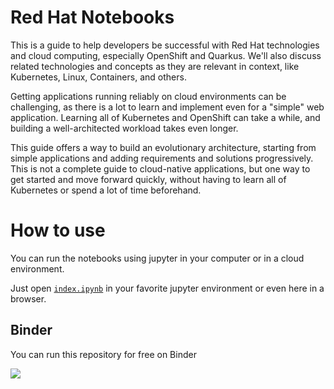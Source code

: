 # Red Hat Notebooks

This is a guide to help developers be successful with Red Hat technologies and cloud computing, especially OpenShift and Quarkus. We'll also discuss related technologies and concepts as they are relevant in context, like Kubernetes, Linux, Containers, and others.

Getting applications running reliably on cloud environments can be challenging, as there is a lot to learn and implement even for a "simple" web application. Learning all of Kubernetes and OpenShift can take a while, and building a well-architected workload takes even longer.

This guide offers a way to build an evolutionary architecture, starting from simple applications and adding requirements and solutions progressively. This is not a complete guide to cloud-native applications, but one way to get started and move forward quickly, without having to learn all of Kubernetes or spend a lot of time beforehand.

# How to use

You can run the notebooks using jupyter in your computer or in a cloud environment.

Just open [```index.ipynb```](index.ipynb) in your favorite jupyter environment or even here in a browser. 

## Binder
You can run this repository for free on Binder


<a href="https://mybinder.org/v2/gh/CaravanaCloud/RedHatNotebooks/HEAD" target="blank"><img src="https://mybinder.org/badge_logo.svg"></a>


